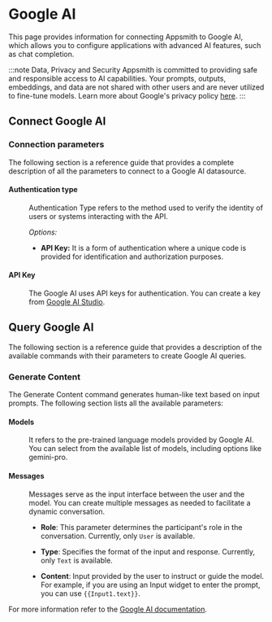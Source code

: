 
# Google AI

This page provides information for connecting Appsmith to Google AI, which allows you to configure applications with advanced AI features, such as chat completion.


:::note Data, Privacy and Security
Appsmith is committed to providing safe and responsible access to AI capabilities. Your prompts, outputs, embeddings, and data are not shared with other users and are never utilized to fine-tune models. Learn more about Google's privacy policy [here](https://support.google.com/gemini/answer/13594961?hl=en).
:::


## Connect Google AI

<ZoomImage
  src="/img/google-ai-landingpage.png" 
  alt="Google AI datasource"
  caption="Google AI datasource"
/>

### Connection parameters

The following section is a reference guide that provides a complete description of all the parameters to connect to a Google AI datasource.

#### Authentication type


<dd>

Authentication Type refers to the method used to verify the identity of users or systems interacting with the API. 

*Options:*

* **API Key:** It is a form of authentication where a unique code is provided for identification and authorization purposes.

</dd>




#### API Key

<dd>

The Google AI uses API keys for authentication. You can create a key from [Google AI Studio](https://makersuite.google.com/app/apikey).


</dd>


## Query Google AI

The following section is a reference guide that provides a description of the available commands with their parameters to create Google AI queries.

### Generate Content

The Generate Content command generates human-like text based on input prompts. The following section lists all the available parameters:

<ZoomImage
  src="/img/google-ai-chat.png" 
  alt="Google AI - Generate Content Command"
  caption="Google AI - Generate Content Command"
/>

#### Models

<dd>

It refers to the pre-trained language models provided by Google AI. You can select from the available list of models, including options like gemini-pro.

</dd>

#### Messages

<dd>
Messages serve as the input interface between the user and the model. You can create multiple messages as needed to facilitate a dynamic conversation.

* **Role**: This parameter determines the participant's role in the conversation. Currently, only `User` is available.

* **Type**: Specifies the format of the input and response. Currently, only `Text` is available.

* **Content**: Input provided by the user to instruct or guide the model. For example, if you are using an Input widget to enter the prompt, you can use `{{Input1.text}}`.

</dd>

For more information refer to the [Google AI documentation](https://ai.google.dev/tutorials/setup).

